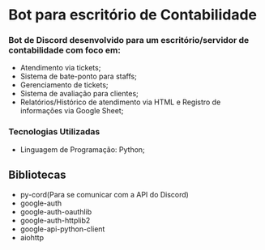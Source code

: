 # Bot para escritório de Contabilidade

### Bot de Discord desenvolvido para um escritório/servidor de contabilidade com foco em:
- Atendimento via tickets;
- Sistema de bate-ponto para staffs;
- Gerenciamento de tickets;
- Sistema de avaliação para clientes;
- Relatórios/Histórico de atendimento via HTML e Registro de informações via Google Sheet;

### Tecnologias Utilizadas
- Linguagem de Programação: Python;

## Bibliotecas
- py-cord(Para se comunicar com a API do Discord)
- google-auth
- google-auth-oauthlib
- google-auth-httplib2
- google-api-python-client
- aiohttp
